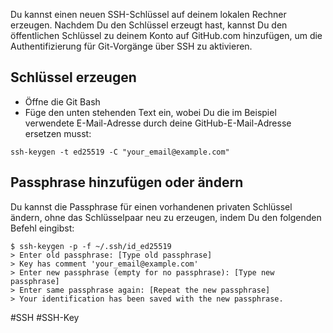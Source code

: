 Du kannst einen neuen SSH-Schlüssel auf deinem lokalen Rechner erzeugen. Nachdem Du den Schlüssel erzeugt hast, kannst Du den öffentlichen Schlüssel zu deinem Konto auf GitHub.com hinzufügen, um die Authentifizierung für Git-Vorgänge über SSH zu aktivieren.
## Schlüssel erzeugen

- Öffne die Git Bash
- Füge den unten stehenden Text ein, wobei Du die im Beispiel verwendete E-Mail-Adresse durch deine GitHub-E-Mail-Adresse ersetzen musst:
```shell
ssh-keygen -t ed25519 -C "your_email@example.com"
```
## Passphrase hinzufügen oder ändern 

Du kannst die Passphrase für einen vorhandenen privaten Schlüssel ändern, ohne das Schlüsselpaar neu zu erzeugen, indem Du den folgenden Befehl eingibst:
```shell
$ ssh-keygen -p -f ~/.ssh/id_ed25519
> Enter old passphrase: [Type old passphrase]
> Key has comment 'your_email@example.com'
> Enter new passphrase (empty for no passphrase): [Type new passphrase]
> Enter same passphrase again: [Repeat the new passphrase]
> Your identification has been saved with the new passphrase.
```

#SSH  #SSH-Key 